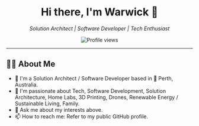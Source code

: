<div align="center">
  <h1>Hi there, I'm Warwick 👋</h1>
  <p>
    <em>Solution Architect | Software Developer | Tech Enthusiast</em>
  </p>
  <p>
    <img src="https://komarev.com/ghpvc/?username=warwickschroeder&label=Profile%20Views&color=0e75b6&style=flat" alt="Profile views" />
  </p>
  <!--<p>
    <a href="[LINK_TO_YOUR_LINKEDIN_PROFILE]"><img src="https://img.shields.io/badge/LinkedIn-0077B5?style=for-the-badge&logo=linkedin&logoColor=white" alt="LinkedIn"/></a>
    <a href="[LINK_TO_YOUR_TWITTER_PROFILE]"><img src="https://img.shields.io/badge/Twitter-1DA1F2?style=for-the-badge&logo=twitter&logoColor=white" alt="Twitter"/></a>
    <a href="[LINK_TO_YOUR_PERSONAL_WEBSITE_OR_BLOG]"><img src="https://img.shields.io/badge/Portfolio-255E63?style=for-the-badge&logo=google-chrome&logoColor=white" alt="Portfolio"/></a>
    </p>-->
</div>

---

## 🙋‍♂️ About Me

* 📍 I'm a Solution Architect / Software Developer based in 🦘 Perth, Australia.
* 🚀 I'm passionate about Tech, Software Development, Solution Architecture, Home Labs, 3D Printing, Drones, Renewable Energy / Sustainable Living, Family.
* 💬 Ask me about my interests above.
* 📫 How to reach me: Refer to my public GitHub profile.
<!--
* 🔭 I’m currently working on [Your Current Project(s) - e.g., a cool new side-project, my latest feature at work, a specific open-source contribution].
* 🌱 I’m currently learning [What You're Learning - e.g., a new programming language, a specific framework, a new technology].
* 👯 I’m looking to collaborate on [Types of Projects You're Open To - e.g., open-source projects related to X, innovative web apps].
* 🤔 I’m looking for help with [Specific Area You Need Help/Mentorship With (Optional)].
* ⚡ Fun fact: [A Fun Fact About You - e.g., I can solve a Rubik's cube in under a minute!, I've visited X countries].
-->

<!--
## 🛠️ My Skills & Technologies

<p align="left">
  <a href="[LINK_TO_LANGUAGE_DOCS_OR_YOUR_PROJECT_USING_IT]" target="_blank" rel="noreferrer"><img src="https://raw.githubusercontent.com/devicons/devicon/master/icons/javascript/javascript-original.svg" alt="javascript" width="40" height="40"/></a>
  <a href="[LINK_TO_LANGUAGE_DOCS_OR_YOUR_PROJECT_USING_IT]" target="_blank" rel="noreferrer"><img src="https://raw.githubusercontent.com/devicons/devicon/master/icons/python/python-original.svg" alt="python" width="40" height="40"/></a>
  <a href="[LINK_TO_LANGUAGE_DOCS_OR_YOUR_PROJECT_USING_IT]" target="_blank" rel="noreferrer"><img src="https://raw.githubusercontent.com/devicons/devicon/master/icons/java/java-original.svg" alt="java" width="40" height="40"/></a>
  <br/> <a href="https://reactjs.org/" target="_blank" rel="noreferrer"><img src="https://raw.githubusercontent.com/devicons/devicon/master/icons/react/react-original-wordmark.svg" alt="react" width="40" height="40"/></a>
  <a href="https://angular.io" target="_blank" rel="noreferrer"><img src="https://raw.githubusercontent.com/devicons/devicon/master/icons/angularjs/angularjs-original-wordmark.svg" alt="angular" width="40" height="40"/></a>
  <a href="https://vuejs.org/" target="_blank" rel="noreferrer"><img src="https://raw.githubusercontent.com/devicons/devicon/master/icons/vuejs/vuejs-original-wordmark.svg" alt="vuejs" width="40" height="40"/></a>
  <a href="https://www.w3.org/html/" target="_blank" rel="noreferrer"><img src="https://raw.githubusercontent.com/devicons/devicon/master/icons/html5/html5-original-wordmark.svg" alt="html5" width="40" height="40"/></a>
  <a href="https://www.w3schools.com/css/" target="_blank" rel="noreferrer"><img src="https://raw.githubusercontent.com/devicons/devicon/master/icons/css3/css3-original-wordmark.svg" alt="css3" width="40" height="40"/></a>
  <br/>

  <a href="https://nodejs.org" target="_blank" rel="noreferrer"><img src="https://raw.githubusercontent.com/devicons/devicon/master/icons/nodejs/nodejs-original-wordmark.svg" alt="nodejs" width="40" height="40"/></a>
  <a href="https://spring.io/" target="_blank" rel="noreferrer"><img src="https://www.vectorlogo.zone/logos/springio/springio-icon.svg" alt="spring" width="40" height="40"/></a>
  <a href="https://www.djangoproject.com/" target="_blank" rel="noreferrer"><img src="https://cdn.worldvectorlogo.com/logos/django.svg" alt="django" width="40" height="40"/></a>
  <br/>

  <a href="https://www.mongodb.com/" target="_blank" rel="noreferrer"><img src="https://raw.githubusercontent.com/devicons/devicon/master/icons/mongodb/mongodb-original-wordmark.svg" alt="mongodb" width="40" height="40"/></a>
  <a href="https://www.postgresql.org" target="_blank" rel="noreferrer"><img src="https://raw.githubusercontent.com/devicons/devicon/master/icons/postgresql/postgresql-original-wordmark.svg" alt="postgresql" width="40" height="40"/></a>
  <a href="https://www.mysql.com/" target="_blank" rel="noreferrer"><img src="https://raw.githubusercontent.com/devicons/devicon/master/icons/mysql/mysql-original-wordmark.svg" alt="mysql" width="40" height="40"/></a>
  <br/>

  <a href="https://www.docker.com/" target="_blank" rel="noreferrer"><img src="https://raw.githubusercontent.com/devicons/devicon/master/icons/docker/docker-original-wordmark.svg" alt="docker" width="40" height="40"/></a>
  <a href="https://kubernetes.io" target="_blank" rel="noreferrer"><img src="https://www.vectorlogo.zone/logos/kubernetes/kubernetes-icon.svg" alt="kubernetes" width="40" height="40"/></a>
  <a href="https://aws.amazon.com" target="_blank" rel="noreferrer"><img src="https://raw.githubusercontent.com/devicons/devicon/master/icons/amazonwebservices/amazonwebservices-original-wordmark.svg" alt="aws" width="40" height="40"/></a>
  <a href="https://git-scm.com/" target="_blank" rel="noreferrer"><img src="https://www.vectorlogo.zone/logos/git-scm/git-scm-icon.svg" alt="git" width="40" height="40"/></a>
  <br/>

  <a href="[LINK_TO_TOOL_WEBSITE]" target="_blank" rel="noreferrer"><img src="[LINK_TO_TOOL_ICON_SVG_OR_PNG]" alt="[Tool Name]" width="40" height="40"/></a>
  </p>
---

## 🚀 My Projects

| Project Name                                     | Description                                     | Technologies Used             | Link                                                      |
| :----------------------------------------------- | :---------------------------------------------- | :---------------------------- | :-------------------------------------------------------- |
| **[Project 1 Name]** | [Brief description of Project 1]                | `React`, `Node.js`, `MongoDB` | [Link to Repo/Demo]([YOUR_PROJECT_LINK_1])                |
| **[Project 2 Name]** | [Brief description of Project 2]                | `Python`, `Django`, `PostgreSQL` | [Link to Repo/Demo]([YOUR_PROJECT_LINK_2])                |
| **[Project 3 Name] (WIP 🚧)** | [Brief description of Project 3]                | `Vue.js`, `Firebase`          | [Link to Repo/Demo]([YOUR_PROJECT_LINK_3])                |
-->
<!--
## 📊 My GitHub Stats

<p align="center">
  <img src="https://github-readme-stats.vercel.app/api?username=warwickschroeder&show_icons=true&theme=radical&hide_border=true&count_private=true" alt="Warwick's GitHub Stats" />
  <br/>
  <img src="https://github-readme-stats.vercel.app/api/top-langs/?username=warwickschroeder&layout=compact&theme=radical&hide_border=true&langs_count=8" alt="Warwick's Top Languages" />
  <br/>
</p>
-->
<!--

## 📈 My Activity

<p align="center">
  <img src="https://raw.githubusercontent.com/warwickschroeder/warwickschroeder/output/github-contribution-grid-snake.svg" alt="GitHub Contribution Snake Animation" />
</p>

-->
